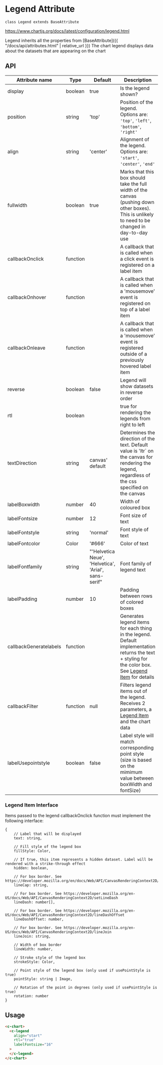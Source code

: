 # Legend Attribute
`class Legend extends BaseAttribute`

https://www.chartjs.org/docs/latest/configuration/legend.html


Legend inherits all the properties from [BaseAttribute]({{ "/docs/api/attributes.html" | relative_url }})
The chart legend displays data about the datasets that are appearing on the chart


## API

| Attribute name | Type | Default | Description
| --- | --- | --- | ---
| display | boolean | true | Is the legend shown?
| position | string | 'top' | Position of the legend. Options are: `'top'`, `'left'`, `'bottom'`, `'right'`
| align | string | 'center' | Alignment of the legend. Options are: `'start'`, `'center'`, `'end'`
| fullwidth | boolean | true | Marks that this box should take the full width of the canvas (pushing down other boxes). This is unlikely to need to be changed in day-to-day use
| callbackOnclick | function |  | A callback that is called when a click event is registered on a label item
| callbackOnhover | function |  | A callback that is called when a 'mousemove' event is registered on top of a label item
| callbackOnleave | function |  | A callback that is called when a 'mousemove' event is registered outside of a previously hovered label item
| reverse | boolean | false | Legend will show datasets in reverse order
| rtl | boolean |  | true for rendering the legends from right to left
| textDirection | string | canvas' default | Determines the direction of the text. Default value is 'ltr` on the canvas for rendering the legend, regardless of the css specified on the canvas
| labelBoxwidth | number | 40 | Width of coloured box
| labelFontsize | number | 12 | Font size of text
| labelFontstyle | string | 'normal' | Font style of text
| labelFontcolor | Color | '#666' | Color of text
| labelFontfamily | string | "'Helvetica Neue', 'Helvetica', 'Arial', sans-serif" | Font family of legend text
| labelPadding | number | 10 | Padding between rows of colored boxes
| callbackGeneratelabels | function |  | Generates legend items for each thing in the legend. Default implementation returns the text + styling for the color box. See [Legend Item](https://www.chartjs.org/docs/latest/configuration/legend.html#legend-item-interface) for details
| callbackFilter | function | null | Filters legend items out of the legend. Receives 2 parameters, a [Legend Item](https://www.chartjs.org/docs/latest/configuration/legend.html#legend-item-interface) and the chart data
| labelUsepointstyle | boolean | false | Label style will match corresponding point style (size is based on the mimimum value between boxWidth and fontSize)

### Legend Item Interface
Items passed to the legend callbackOnclick function must implement the following interface:
````
{
    // Label that will be displayed
    text: string,

    // Fill style of the legend box
    fillStyle: Color,

    // If true, this item represents a hidden dataset. Label will be rendered with a strike-through effect
    hidden: boolean,

    // For box border. See https://developer.mozilla.org/en/docs/Web/API/CanvasRenderingContext2D/lineCap
    lineCap: string,

    // For box border. See https://developer.mozilla.org/en-US/docs/Web/API/CanvasRenderingContext2D/setLineDash
    lineDash: number[],

    // For box border. See https://developer.mozilla.org/en-US/docs/Web/API/CanvasRenderingContext2D/lineDashOffset
    lineDashOffset: number,

    // For box border. See https://developer.mozilla.org/en-US/docs/Web/API/CanvasRenderingContext2D/lineJoin
    lineJoin: string,

    // Width of box border
    lineWidth: number,

    // Stroke style of the legend box
    strokeStyle: Color,

    // Point style of the legend box (only used if usePointStyle is true)
    pointStyle: string | Image,

    // Rotation of the point in degrees (only used if usePointStyle is true)
    rotation: number
}
````

## Usage

```html
<c-chart>
  <c-legend
    align="start"
    rtl="true"
    labelFontsize="16"
  >
  </c-legend>
</c-chart>
```
